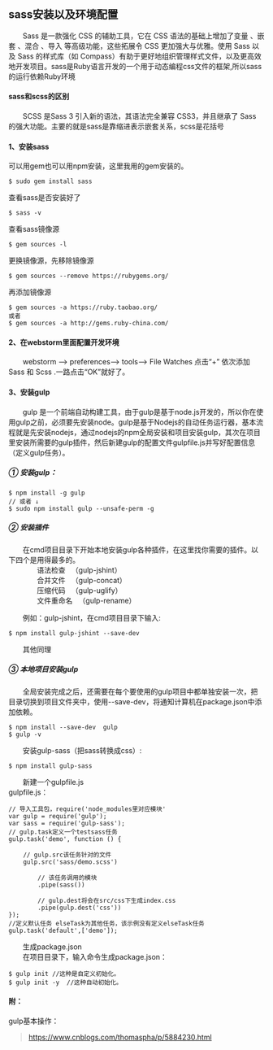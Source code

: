 ## sass安装以及环境配置
　　Sass 是一款强化 CSS 的辅助工具，它在 CSS 语法的基础上增加了变量 、嵌套 、混合 、导入 等高级功能，这些拓展令 CSS 更加强大与优雅。使用 Sass 以及 Sass 的样式库（如 Compass）有助于更好地组织管理样式文件，以及更高效地开发项目。sass是Ruby语言开发的一个用于动态编程css文件的框架,所以sass的运行依赖Ruby环境

#### sass和scss的区别
　　SCSS 是Sass 3 引入新的语法，其语法完全兼容 CSS3，并且继承了 Sass 的强大功能。主要的就是sass是靠缩进表示嵌套关系，scss是花括号

#### 1、安装sass
可以用gem也可以用npm安装，这里我用的gem安装的。    

```
$ sudo gem install sass
```
查看sass是否安装好了 
   
```
$ sass -v
```    
查看sass镜像源     

```
$ gem sources -l
```    
更换镜像源，先移除镜像源    

```
$ gem sources --remove https://rubygems.org/ 
```    
再添加镜像源    

```
$ gem sources -a https://ruby.taobao.org/
或者    
$ gem sources -a http://gems.ruby-china.com/
```

#### 2、在webstorm里面配置开发环境
　　webstorm --> preferences--> tools--> File Watches 点击“+” 依次添加 Sass 和 Scss .一路点击“OK”就好了。



#### 3、安装gulp    
　　gulp 是一个前端自动构建工具，由于gulp是基于node.js开发的，所以你在使用gulp之前，必须要先安装node。gulp是基于Nodejs的自动任务运行器，基本流程就是先安装nodejs，通过nodejs的npm全局安装和项目安装gulp，其次在项目里安装所需要的gulp插件，然后新建gulp的配置文件gulpfile.js并写好配置信息（定义gulp任务）。    
##### ① 安装gulp：

```
$ npm install -g gulp
// 或者 ↓
$ sudo npm install gulp --unsafe-perm -g
```


##### ② 安装插件
　　在cmd项目目录下开始本地安装gulp各种插件，在这里找你需要的插件。以下四个是用得最多的。  
　　　　语法检查   （gulp-jshint）    
　　　　合并文件   （gulp-concat）    
　　　　压缩代码   （gulp-uglify）    
　　　　文件重命名   （gulp-rename）

　　例如：gulp-jshint，在cmd项目目录下输入:      
```  
$ npm install gulp-jshint --save-dev
```    
　　其他同理
##### ③ 本地项目安装gulp
　　全局安装完成之后，还需要在每个要使用的gulp项目中都单独安装一次，把目录切换到项目文件夹中，使用--save-dev，将通知计算机在package.json中添加依赖。    
```
$ npm install --save-dev  gulp
$ gulp -v
```

　　安装gulp-sass（把sass转换成css）:    
```
$ npm install gulp-sass  
```

　　新建一个gulpfile.js    
gulpfile.js： 
   

```
// 导入工具包，require('node_modules里对应模块'
var gulp = require('gulp');    
var sass = require('gulp-sass');
// gulp.task定义一个testsass任务
gulp.task('demo', function () {
	
	// gulp.src该任务针对的文件
    gulp.src('sass/demo.scss') 
    
    	// 该任务调用的模块
        .pipe(sass()) 
        
        // gulp.dest将会在src/css下生成index.css
        .pipe(gulp.dest('css')) 
});
//定义默认任务 elseTask为其他任务，该示例没有定义elseTask任务
gulp.task('default',['demo']); 
```
　　生成package.json    
　　在项目目录下，输入命令生成package.json：
    
```
$ gulp init //这种是自定义初始化。
$ gulp init -y  //这种自动初始化。
```



#### 附：

gulp基本操作：
>https://www.cnblogs.com/thomaspha/p/5884230.html





